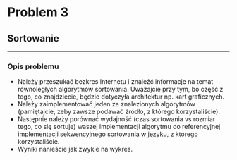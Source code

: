 # Problem 3
## Sortowanie

---
### Opis problemu

- Należy przeszukać bezkres Internetu i znaleźć informacje na temat równoległych algorytmów sortowania.
Uważajcie przy tym, bo część z tego, co znajdziecie, będzie dotyczyła architektur np. kart graficznych.
- Należy zaimplementować jeden ze znalezionych algorytmów (pamiętajcie, żeby zawsze podawać źródło, z
którego korzystaliście).
- Następnie należy porównać wydajność (czas sortowania vs rozmiar tego, co się sortuje) waszej
implementacji algorytmu do referencyjnej implementacji sekwencyjnego sortowania w języku, z którego korzystaliście.
- Wyniki nanieście jak zwykle na wykres.

